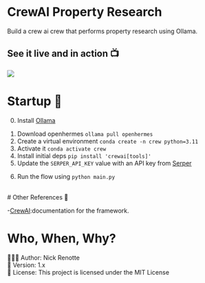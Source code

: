 # CrewAI Property Research
Build a crew ai crew that performs property research using Ollama.

## See it live and in action 📺
<img src="https://i.imgur.com/vcaXbXO.jpeg"/>

# Startup 🚀
0. Install <a href="https://ollama.com/download">Ollama</a></p> 
1. Download openhermes `ollama pull openhermes`
2. Create a virtual environment `conda create -n crew python=3.11` 
3. Activate it `conda activate crew`
4. Install initial deps `pip install 'crewai[tools]'`
5. Update the `SERPER_API_KEY` value with an API key from <a href="https://serper.dev/api-key">Serper</a></p>
6. Run the flow using `python main.py`

</br>
# Other References 🔗
<p>-<a href="https://github.com/joaomdmoura/crewAI">CrewAI</a>:documentation for the framework.</p>

# Who, When, Why?

👨🏾‍💻 Author: Nick Renotte <br />
📅 Version: 1.x<br />
📜 License: This project is licensed under the MIT License </br>
